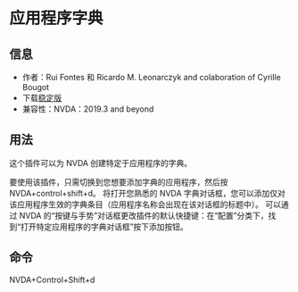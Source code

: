 # 应用程序字典


## 信息
* 作者：Rui Fontes 和 Ricardo M. Leonarczyk and colaboration of Cyrille Bougot
* 下载[稳定版][1]
* 兼容性：NVDA：2019.3 and beyond


## 用法

这个插件可以为 NVDA 创建特定于应用程序的字典。

要使用该插件，只需切换到您想要添加字典的应用程序，然后按 NVDA+control+shift+d。
将打开您熟悉的 NVDA 字典对话框，您可以添加仅对该应用程序生效的字典条目（应用程序名称会出现在该对话框的标题中）。
可以通过 NVDA 的“按键与手势”对话框更改插件的默认快捷键：在“配置”分类下，找到“打开特定应用程序的字典对话框”按下添加按钮。


## 命令
NVDA+Control+Shift+d


[1]: https://github.com/ruifontes/applicationDictionary-/releases/download/2024.01.03/applicationDictionary-2024.01.03.nvda-addon
